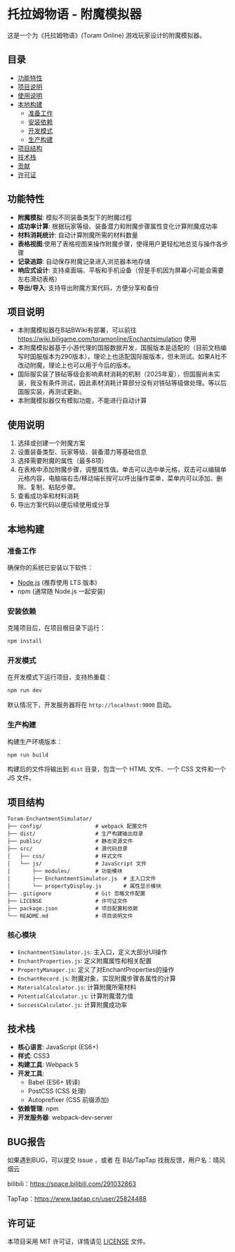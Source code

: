 # 托拉姆物语 - 附魔模拟器

这是一个为《托拉姆物语》(Toram Online) 游戏玩家设计的附魔模拟器。

## 目录

- [功能特性](#功能特性)
- [项目说明](#项目说明)
- [使用说明](#使用说明)
- [本地构建](#本地构建)
  - [准备工作](#准备工作)
  - [安装依赖](#安装依赖)
  - [开发模式](#开发模式)
  - [生产构建](#生产构建)
- [项目结构](#项目结构)
- [技术栈](#技术栈)
- [贡献](#贡献)
- [许可证](#许可证)

## 功能特性

- **附魔模拟**: 模拟不同装备类型下的附魔过程
- **成功率计算**: 根据玩家等级、装备潜力和附魔步骤属性变化计算附魔成功率
- **材料消耗统计**: 自动计算附魔所需的材料数量
- **表格视图**:使用了表格视图来操作附魔步骤，使得用户更轻松地总览与操作各步骤
- **记录追踪**: 自动保存附魔记录进入浏览器本地存储
- **响应式设计**: 支持桌面端、平板和手机设备（但是手机因为屏幕小可能会需要左右滑动表格）
- **导出/导入**: 支持导出附魔方案代码，方便分享和备份

## 项目说明
- 本附魔模拟器在B站BWiki有部署，可以前往 https://wiki.biligame.com/toramonline/Enchantsimulation 使用
- 本附魔模拟器基于小游代理的国服数据开发，国服版本是适配的（目前文档编写时国服版本为290版本），理论上也适配国际服版本，但未测试。如果A社不改动附魔，理论上也可以用于今后的版本。
- 国际服实装了铁砧等级会影响素材消耗的机制（2025年夏），但国服尚未实装，我没有条件测试，因此素材消耗计算部分没有对铁砧等级做处理。等以后国服实装，再测试更新。
- 本附魔模拟器仅有模拟功能，不能进行自动计算


## 使用说明

1. 选择或创建一个附魔方案
2. 设置装备类型、玩家等级、装备潜力等基础信息
3. 选择需要附魔的属性（最多8项）
4. 在表格中添加附魔步骤，调整属性值。单击可以选中单元格，双击可以编辑单元格内容，电脑端右击/移动端长按可以呼出操作菜单，菜单内可以添加、删除、复制、粘贴步骤。
5. 查看成功率和材料消耗
6. 导出方案代码以便后续使用或分享

## 本地构建

### 准备工作

确保你的系统已安装以下软件：

- [Node.js](https://nodejs.org/) (推荐使用 LTS 版本)
- npm (通常随 Node.js 一起安装)

### 安装依赖

克隆项目后，在项目根目录下运行：

```bash
npm install
```

### 开发模式

在开发模式下运行项目，支持热重载：

```bash
npm run dev
```

默认情况下，开发服务器将在 `http://localhost:9000` 启动。

### 生产构建

构建生产环境版本：

```bash
npm run build
```

构建后的文件将输出到 `dist` 目录，包含一个 HTML 文件、一个 CSS 文件和一个 JS 文件。

## 项目结构

```
Toram-EnchantmentSimulator/
├── config/                 # webpack 配置文件
├── dist/                   # 生产构建输出目录
├── public/                 # 静态资源文件
├── src/                    # 源代码目录
│   ├── css/                # 样式文件
│   └── js/                 # JavaScript 文件
│       ├── modules/        # 功能模块
│       ├── EnchantmentSimulator.js  # 主入口文件
│       └── propertyDisplay.js       # 属性显示模块
├── .gitignore              # Git 忽略文件配置
├── LICENSE                 # 许可证文件
├── package.json            # 项目配置和依赖
└── README.md               # 项目说明文件
```

### 核心模块
- `EnchantmentSimulator.js`: 主入口，定义大部分UI操作
- `EnchantProperties.js`: 定义附魔属性和相关配置
- `PropertyManager.js`: 定义了对EnchantProperties的操作
- `EnchantRecord.js`: 附魔对象，实现附魔步骤各属性的计算
- `MaterialCalculator.js`: 计算附魔所需材料
- `PotentialCalculator.js`: 计算附魔潜力值
- `SuccessCalculator.js`: 计算附魔成功率

## 技术栈

- **核心语言**: JavaScript (ES6+)
- **样式**: CSS3
- **构建工具**: Webpack 5
- **开发工具**: 
  - Babel (ES6+ 转译)
  - PostCSS (CSS 处理)
  - Autoprefixer (CSS 前缀添加)
- **依赖管理**: npm
- **开发服务器**: webpack-dev-server

## BUG报告

如果遇到BUG，可以提交 Issue ，或者 在 B站/TapTap 找我反馈，用户名：晴风烟云

bilibili：https://space.bilibili.com/291032863

TapTap：https://www.taptap.cn/user/25824488

## 许可证

本项目采用 MIT 许可证，详情请见 [LICENSE](./LICENSE) 文件。
